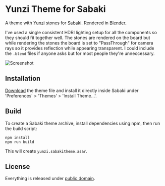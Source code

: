 # Yunzi Theme for Sabaki

A theme with [Yunzi](https://en.wikipedia.org/wiki/Yunzi) stones for [Sabaki](http://sabaki.yichuanshen.de/).
Rendered in [Blender](https://www.blender.org/).

I've used a single consistent HDRI lighting setup for all the components so they should fit together well. The stones
are rendered on the board but while rendering the stones the board is set to "PassThrough" for camera rays so it
provides reflection while appearing transparent. I could include the `.blend` files if anyone asks but for most
people they're unneccessary.

![Screenshot](YunziScreenshot.png)

## Installation

[Download](https://github.com/billhails/SabakiThemes/releases) the theme file and install it directly inside Sabaki
under 'Preferences' > 'Themes' > 'Install Theme...'.

## Build

To create a Sabaki theme archive, install dependencies using npm, then run the build script:

~~~
npm install
npm run build
~~~

This will create `yunzi.sabakitheme.asar`.

## License

Everything is released under [public domain](http://creativecommons.org/publicdomain/zero/1.0/).
